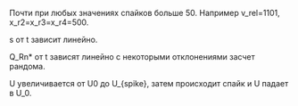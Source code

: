 Почти при любых значениях спайков больше 50. Например v_rel=1101, x_r2=x_r3=x_r4=500.

s от t зависит линейно.

Q_Rn* от t зависят линейно с некоторыми отклонениями засчет рандома.

U увеличивается от U0 до U_{spike}, затем происходит спайк и U падает в U_0.
